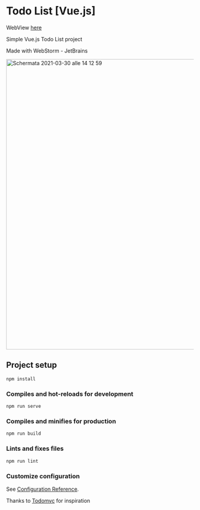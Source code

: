 # Todo List [Vue.js]

WebView [here](https://todo-list-gcepqp4gy-paulmagos.vercel.app/)

Simple Vue.js Todo List project

Made with WebStorm - JetBrains 

<img width="777" alt="Schermata 2021-03-30 alle 14 12 59" src="https://user-images.githubusercontent.com/26737106/112986694-1af4b780-9162-11eb-9703-e2de3716e409.png">

## Project setup
```
npm install
```

### Compiles and hot-reloads for development
```
npm run serve
```

### Compiles and minifies for production
```
npm run build
```

### Lints and fixes files
```
npm run lint
```

### Customize configuration
See [Configuration Reference](https://cli.vuejs.org/config/).

Thanks to [Todomvc](http://todomvc.com) for inspiration

